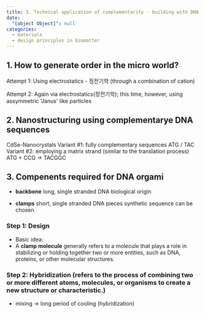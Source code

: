 ```yaml
---
title: 3. Technical application of complementarity - building with DNA
date:
  "[object Object]": null
categories:
  - materials
  - design principles in biomatter
---
```


## 1. How to generate order in the micro world?

Attempt 1: Using electrostatics - 정전기학 (through a combination of cation)

Attempt 2: Again via electrostatics(정전기학); this time, however, using assymmetric 'Janus' like particles

## 2. Nanostructuring using complementarye DNA sequences

CdSe-Nanocrystals
Variant #1: fully complementary sequences
ATG / TAC
Variant #2: employing a matrix strand (similar to the translation process)
ATG + CCG -> TACGGC

## 3. Compenents required for DNA orgami

- **backbone**
  long, single stranded DNA
  biological origin

- **clamps**
  short, single stranded DNA pieces
  synthetic
  sequence can be chosen

### Step 1: Design

- Basic idea:
- A **clamp molecule** generally refers to a molecule that plays a role in stabilizing or holding together two or more entities, such as DNA, proteins, or other molecular structures.

### Step 2: Hybridization (refers to the process of combining two or more different atoms, molecules, or organisms to create a new structure or characteristic.)

- mixing -> long period of cooling (hybridization)
